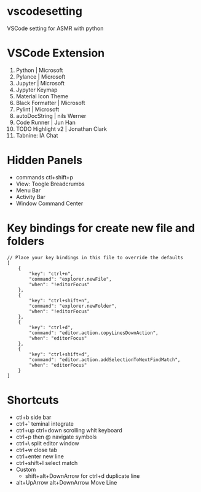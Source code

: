# vscodesetting
VSCode setting for ASMR with python

# VSCode Extension
1. Python | Microsoft
2. Pylance | Microsoft
3. Jupyter | Microsoft
4. Jypyter Keymap
5. Material Icon Theme
6. Black Formatter | Microsoft
7. Pylint | Microsoft
8. autoDocString | nils Werner
10. Code Runner | Jun Han
11. TODO Highlight v2 | Jonathan Clark
12. Tabnine: IA Chat

# Hidden Panels 
- commands 
ctl+shift+p
- View: Toogle Breadcrumbs
- Menu Bar
- Activity Bar
- Window Command Center

# Key bindings for create new file and folders
```
// Place your key bindings in this file to override the defaults
[
    {
        "key": "ctrl+n",
        "command": "explorer.newFile",
        "when": "!editorFocus"
    },
    {
        "key": "ctrl+shift+n",
        "command": "explorer.newFolder",
        "when": "!editorFocus"
    },
    {
        "key": "ctrl+d",
        "command": "editor.action.copyLinesDownAction",
        "when": "editorFocus"
    },
    {
        "key": "ctrl+shift+d",
        "command": "editor.action.addSelectionToNextFindMatch",
        "when": "editorFocus"
    }
]
```

# Shortcuts
- ctl+b side bar
- ctrl+` teminal integrate
- ctrl+up ctrl+down scrolling whit keyboard
- ctrl+p then @ navigate symbols
- ctrl+\ split editor window
- ctrl+w close tab
- ctrl+enter new line
- ctrl+shift+l select match
- Custom
    - shift+alt+DownArrow for ctrl+d duplicate line
- alt+UpArrow alt+DownArrow Move Line 


